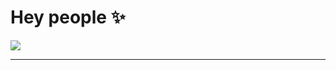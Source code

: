  # Hey people ✨
![](https://i.pinimg.com/originals/fa/74/8d/fa748dac0a77a0b0bd787f67fe6f3809.jpg)

---

